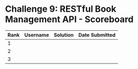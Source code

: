 # Challenge 9: RESTful Book Management API - Scoreboard

| Rank | Username | Solution | Date Submitted |
|------|----------|----------|----------------|
| 1    |          |          |                |
| 2    |          |          |                |
| 3    |          |          |                | 